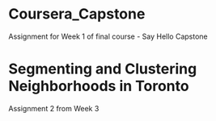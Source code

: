 # Coursera_Capstone
Assignment for Week 1 of final course - Say Hello Capstone


# Segmenting and Clustering Neighborhoods in Toronto
Assignment 2 from Week 3

